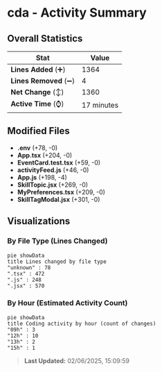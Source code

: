 # cda - Activity Summary 

## Overall Statistics

| Stat                   | Value                                                             |
| ---------------------- | ----------------------------------------------------------------- |
| **Lines Added** (➕)   | 1364                                          |
| **Lines Removed** (➖) | 4                                        |
| **Net Change** (↕)    | 1360                |
| **Active Time** (⌚)   | 17 minutes |


## Modified Files
- **.env** (+78, -0)
- **App.tsx** (+204, -0)
- **EventCard.test.tsx** (+59, -0)
- **activityFeed.js** (+46, -0)
- **App.js** (+198, -4)
- **SkillTopic.jsx** (+269, -0)
- **MyPreferences.tsx** (+209, -0)
- **SkillTagModal.jsx** (+301, -0)

## Visualizations

### By File Type (Lines Changed)

```mermaid
pie showData
title Lines changed by file type
"unknown" : 78
".tsx" : 472
".js" : 248
".jsx" : 570
```

### By Hour (Estimated Activity Count)

```mermaid
pie showData
title Coding activity by hour (count of changes)
"09h" : 3
"12h" : 10
"13h" : 2
"15h" : 1
```


> **Last Updated:** 02/06/2025, 15:09:59